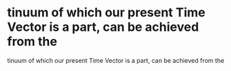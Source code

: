 # tinuum of which our present Time Vector is a part, can be achieved from the

tinuum of which our present Time Vector is a part, can be achieved from the